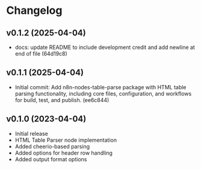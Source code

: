 # Changelog

## v0.1.2 (2025-04-04)

- docs: update README to include development credit and add newline at end of file (64d19c8)

## v0.1.1 (2025-04-04)

- Initial commit: Add n8n-nodes-table-parse package with HTML table parsing functionality, including core files, configuration, and workflows for build, test, and publish. (ee6c844)

## v0.1.0 (2023-04-04)

- Initial release
- HTML Table Parser node implementation
- Added cheerio-based parsing
- Added options for header row handling
- Added output format options 